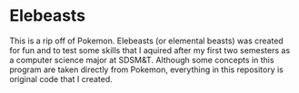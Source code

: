 # Elebeasts
This is a rip off of Pokemon. Elebeasts (or elemental beasts) was created for fun and to test some skills that I aquired after my first two semesters
as a computer science major at SDSM&amp;T. Although some concepts in this program are taken directly from Pokemon, everything in this repository is
original code that I created.
